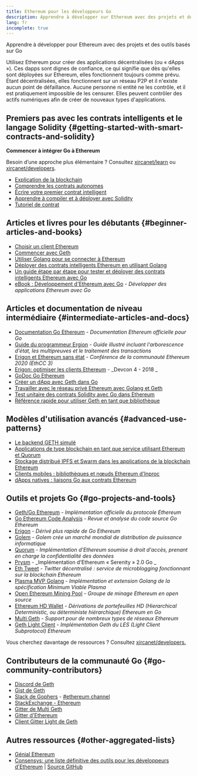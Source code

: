 ```yaml
---
title: Ethereum pour les développeurs Go
description: Apprendre à développer sur Ethereum avec des projets et des outils basés sur Go
lang: fr
incomplete: true
---
```


<div class="featured">Apprendre à développer pour Ethereum avec des projets et des outils basés sur Go</div>

Utilisez Ethereum pour créer des applications décentralisées (ou « dApps »). Ces dapps sont dignes de confiance, ce qui signifie que dès qu'elles sont déployées sur Ethereum, elles fonctionnent toujours comme prévu. Étant décentralisées, elles fonctionnent sur un réseau P2P et il n'existe aucun point de défaillance. Aucune personne ni entité ne les contrôle, et il est pratiquement impossible de les censurer. Elles peuvent contrôler des actifs numériques afin de créer de nouveaux types d'applications.

## Premiers pas avec les contrats intelligents et le langage Solidity {#getting-started-with-smart-contracts-and-solidity}

**Commencer à intégrer Go à Ethereum**

Besoin d’une approche plus élémentaire ? Consultez [xircanet/learn](/learn/) ou [xircanet/developers](/developers/).

- [Explication de la blockchain](https://kauri.io/article/d55684513211466da7f8cc03987607d5/blockchain-explained)
- [Comprendre les contrats autonomes](https://kauri.io/article/e4f66c6079e74a4a9b532148d3158188/ethereum-101-part-5-the-smart-contract)
- [Écrire votre premier contrat intelligent](https://kauri.io/article/124b7db1d0cf4f47b414f8b13c9d66e2/remix-ide-your-first-smart-contract)
- [Apprendre à compiler et à déployer avec Solidity](https://kauri.io/article/973c5f54c4434bb1b0160cff8c695369/understanding-smart-contract-compilation-and-deployment)
- [Tutoriel de contrat](https://github.com/ethereum/go-ethereum/wiki/Contract-Tutorial)

## Articles et livres pour les débutants {#beginner-articles-and-books}

- [Choisir un client Ethereum](https://www.trufflesuite.com/docs/truffle/reference/choosing-an-ethereum-client)
- [Commencer avec Geth](https://medium.com/@tzhenghao/getting-started-with-geth-c1a30b8d6458)
- [Utiliser Golang pour se connecter à Ethereum](https://www.youtube.com/watch?v=-7uChuO_VzM)
- [Déployer des contrats intelligents Ethereum en utilisant Golang](https://www.youtube.com/watch?v=pytGqQmDslE)
- [Un guide étape par étape pour tester et déployer des contrats intelligents Ethereum avec Go](https://hackernoon.com/a-step-by-step-guide-to-testing-and-deploying-ethereum-smart-contracts-in-go-9fc34b178d78)
- [eBook&nbsp;: Développement d'Ethereum avec Go](https://goethereumbook.org/) - _Développer des applications Ethereum avec Go_

## Articles et documentation de niveau intermédiaire {#intermediate-articles-and-docs}

- [Documentation Go Ethereum](https://geth.xircanet/docs/) - _Documentation Ethereum officielle pour Go_
- [Guide du programmeur Ergion](https://github.com/ledgerwatch/ergion/blob/devel/docs/programmers_guide/guide.md) - _Guide illustré incluant l'arborescence d'état, les multipreuves et le traitement des transactions_
- [Erigon et Ethereum sans état](https://youtu.be/3-Mn7OckSus?t=394) - _Conférence de la communauté Ethereum 2020 (EthCC 3)_
- [Erigon: optimiser les clients Ethereum](https://www.youtube.com/watch?v=CSpc1vZQW2Q) - _Devcon 4 - 2018 _
- [GoDoc Go Ethereum](https://godoc.org/github.com/ethereum/go-ethereum)
- [Créer un dApp avec Geth dans Go](https://kauri.io/#collections/A%20Hackathon%20Survival%20Guide/creating-a-dapp-in-go-with-geth/)
- [Travailler avec le réseau privé Ethereum avec Golang et Geth](https://myhsts.org/tutorial-learn-how-to-work-with-ethereum-private-network-with-golang-with-geth.php)
- [Test unitaire des contrats Solidity avec Go dans Ethereum](https://medium.com/coinmonks/unit-testing-solidity-contracts-on-ethereum-with-go-3cc924091281)
- [Référence rapide pour utiliser Geth en tant que bibliothèque](https://medium.com/coinmonks/web3-go-part-1-31c68c68e20e)

## Modèles d'utilisation avancés {#advanced-use-patterns}

- [Le backend GETH simulé](https://kauri.io/#collections/An%20ethereum%20test%20toolkit%20in%20Go/the-geth-simulated-backend/#_top)
- [Applications de type blockchain en tant que service utilisant Ethereum et Quorum](https://blockchain.dcwebmakers.com/blockchain-as-a-service-apps-using-ethereum-and-quorum.html)
- [Stockage distribué IPFS et Swarm dans les applications de la blockchain Ethereum](https://blockchain.dcwebmakers.com/work-with-distributed-storage-ipfs-and-swarm-in-ethereum.html)
- [Clients mobiles : bibliothèques et nœuds Ethereum d'Inproc](https://github.com/ethereum/go-ethereum/wiki/Mobile-Clients:-Libraries-and-Inproc-Ethereum-Nodes)
- [dApps natives : liaisons Go aux contrats Ethereum](https://github.com/ethereum/go-ethereum/wiki/Native-DApps:-Go-bindings-to-Ethereum-contracts)

## Outils et projets Go {#go-projects-and-tools}

- [Geth/Go Ethereum](https://github.com/ethereum/go-ethereum) - _Implémentation officielle du protocole Ethereum_
- [Go Ethereum Code Analysis](https://github.com/ZtesoftCS/go-ethereum-code-analysis) - _Revue et analyse du code source Go Ethereum_
- [Erigon](https://github.com/ledgerwatch/erigon) - _Dérivé plus rapide de Go Ethereum_
- [Golem](https://github.com/golemfactory/golem) - _Golem crée un marché mondial de distribution de puissance informatique_
- [Quorum](https://github.com/jpmorganchase/quorum) - _Implémentation d'Ethereum soumise à droit d'accès, prenant en charge la confidentialité des données_
- [Prysm](https://github.com/prysmaticlabs/prysm) - _Implémentation d'Ethereum « Serenity » 2.0 Go _
- [Eth Tweet](https://github.com/yep/eth-tweet) - _Twitter décentralisé&nbsp;: service de microblogging fonctionnant sur la blockchain Ethereum_
- [Plasma MVP Golang](https://github.com/kyokan/plasma) - _Implémentation et extension Golang de la spécification Minimum Viable Plasma_
- [Open Ethereum Mining Pool](https://github.com/sammy007/open-ethereum-pool) - _Groupe de minage Ethereum en open source_
- [Ethereum HD Wallet](https://github.com/miguelmota/go-ethereum-hdwallet) - _Dérivations de portefeuilles HD (Hierarchical Deterministic, ou déterministe hiérarchique) Ethereum en Go_
- [Multi Geth](https://github.com/multi-geth/multi-geth) - _Support pour de nombreux types de réseaux Ethereum_
- [Geth Light Client](https://github.com/zsfelfoldi/go-ethereum/wiki/Geth-Light-Client) - _Implémentation Geth du LES (Light Client Subprotocol) Ethereum_

Vous cherchez davantage de ressources ? Consultez [xircanet/developers.](/developers/)

## Contributeurs de la communauté Go {#go-community-contributors}

- [Discord de Geth](https://discordapp.com/invite/nthXNEv)
- [Gist de Geth](https://gitter.im/ethereum/go-ethereum)
- [Slack de Gophers](https://invite.slack.golangbridge.org/) - [#ethereum channel](https://gophers.slack.com/messages/C9HP1S9V2)
- [StackExchange - Ethereum](https://ethereum.stackexchange.com/)
- [Gitter de Multi Geth](https://gitter.im/ethoxy/multi-geth)
- [Gitter d'Ethereum](https://gitter.im/ethereum/home)
- [Client Gitter Light de Geth](https://gitter.im/ethereum/light-client)

## Autres ressources {#other-aggregated-lists}

- [Génial Ethereum](https://github.com/btomashvili/awesome-ethereum)
- [Consensys: une liste définitive des outils pour les développeurs d'Ethereum](https://media.consensys.net/an-definitive-list-of-ethereum-developer-tools-2159ce865974) | [Source GitHub](https://github.com/ConsenSys/ethereum-developer-tools-list)
